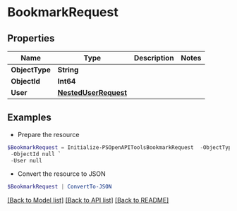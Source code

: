 # BookmarkRequest
## Properties

Name | Type | Description | Notes
------------ | ------------- | ------------- | -------------
**ObjectType** | **String** |  | 
**ObjectId** | **Int64** |  | 
**User** | [**NestedUserRequest**](NestedUserRequest.md) |  | 

## Examples

- Prepare the resource
```powershell
$BookmarkRequest = Initialize-PSOpenAPIToolsBookmarkRequest  -ObjectType null `
 -ObjectId null `
 -User null
```

- Convert the resource to JSON
```powershell
$BookmarkRequest | ConvertTo-JSON
```

[[Back to Model list]](../README.md#documentation-for-models) [[Back to API list]](../README.md#documentation-for-api-endpoints) [[Back to README]](../README.md)

